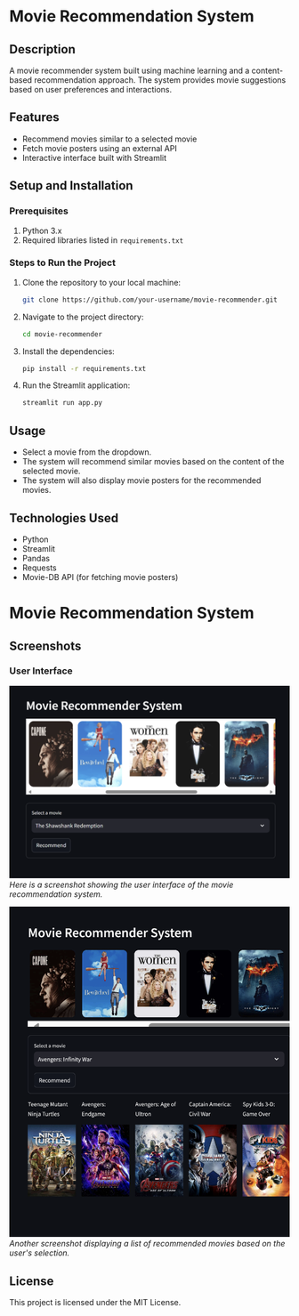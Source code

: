 # Movie Recommendation System

## Description
A movie recommender system built using machine learning and a content-based recommendation approach. The system provides movie suggestions based on user preferences and interactions.

## Features
- Recommend movies similar to a selected movie
- Fetch movie posters using an external API
- Interactive interface built with Streamlit

## Setup and Installation

### Prerequisites
1. Python 3.x
2. Required libraries listed in `requirements.txt`

### Steps to Run the Project
1. Clone the repository to your local machine:
    ```bash
    git clone https://github.com/your-username/movie-recommender.git
    ```
2. Navigate to the project directory:
    ```bash
    cd movie-recommender
    ```
3. Install the dependencies:
    ```bash
    pip install -r requirements.txt
    ```
4. Run the Streamlit application:
    ```bash
    streamlit run app.py
    ```

## Usage
- Select a movie from the dropdown.
- The system will recommend similar movies based on the content of the selected movie.
- The system will also display movie posters for the recommended movies.

## Technologies Used
- Python
- Streamlit
- Pandas
- Requests
- Movie-DB API (for fetching movie posters)


# Movie Recommendation System

## Screenshots

### User Interface

![UI Screenshot 1](assets/reommanded-image.png)
*Here is a screenshot showing the user interface of the movie recommendation system.*

![UI Screenshot 2](assets/movierecommend.png)
*Another screenshot displaying a list of recommended movies based on the user's selection.*


## License
This project is licensed under the MIT License.
